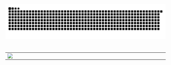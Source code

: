 <picture>
  <source media="(prefers-color-scheme: dark)" srcset="https://raw.githubusercontent.com/NimaWasTaken/NimaWasTaken/output/github-contribution-grid-snake-dark.svg">
  <source media="(prefers-color-scheme: light)" srcset="https://raw.githubusercontent.com/NimaWasTaken/NimaWasTaken/output/github-contribution-grid-snake.svg">
  <img alt="github contribution grid snake animation" src="https://raw.githubusercontent.com/NimaWasTaken/NimaWasTaken/output/github-contribution-grid-snake.svg">
</picture>

# 
<table><tr><td valign="top" width="50%">

<img src="https://github-readme-stats.vercel.app/api?username=NimaWasTaken&hide_border=true&show_icons=true&rank_icon=github&bg_color=00000000" align="left" style="width: 1000px" />

</td><td valign="top" width="50%">

<img src="https://github-readme-stats.vercel.app/api/top-langs/?username=NimaWasTaken&hide_border=true&layout=compact&bg_color=00000000" align="left" style="width:99%px" />

</td></tr></table>  
